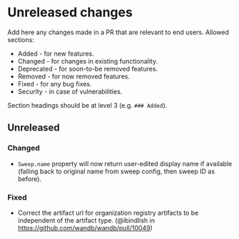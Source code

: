 # Unreleased changes

Add here any changes made in a PR that are relevant to end users. Allowed sections:

- Added - for new features.
- Changed - for changes in existing functionality.
- Deprecated - for soon-to-be removed features.
- Removed - for now removed features.
- Fixed - for any bug fixes.
- Security - in case of vulnerabilities.

Section headings should be at level 3 (e.g. `### Added`).

## Unreleased

### Changed

- `Sweep.name` property will now return user-edited display name if available (falling back to
  original name from sweep config, then sweep ID as before).

### Fixed

- Correct the artifact url for organization registry artifacts to be independent of the artifact type. (@ibindlish in https://github.com/wandb/wandb/pull/10049)
